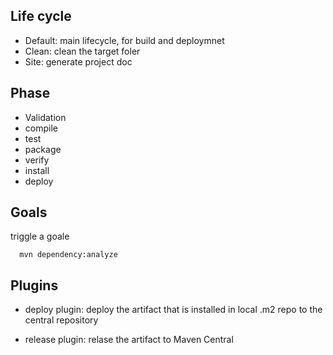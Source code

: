 ## Life cycle
- Default: main lifecycle, for build and deploymnet
- Clean: clean the target foler
- Site: generate project doc


## Phase
- Validation
- compile
- test
- package
- verify
- install
- deploy

## Goals
triggle a goale
```
  mvn dependency:analyze
```

## Plugins
- deploy plugin: deploy the artifact that is installed in local .m2 repo to the central repository

- release plugin: relase the artifact to Maven Central